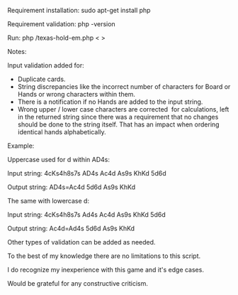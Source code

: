 Requirement installation:
sudo apt-get install php

Requirement validation:
php -version

Run:
php <path to the project folder>/texas-hold-em.php < <path to your test file> > <path to your results file>

Notes:

Input validation added for:
- Duplicate cards.
- String discrepancies like the incorrect number of characters for Board or Hands or wrong characters within them.
- There is a notification if no Hands are added to the input string.
- Wrong upper / lower case characters are corrected  for calculations, left in the returned string since there was a requirement that no changes should be done to the string itself. That has an impact when ordering identical hands alphabetically.

Example:

Uppercase used for d within AD4s:

Input string: 4cKs4h8s7s AD4s Ac4d As9s KhKd 5d6d

Output string: AD4s=Ac4d 5d6d As9s KhKd


The same with lowercase d:

Input string: 4cKs4h8s7s Ad4s Ac4d As9s KhKd 5d6d

Output string: Ac4d=Ad4s 5d6d As9s KhKd 


Other types of validation can be added as needed.


To the best of my knowledge there are no limitations to this script.

I do recognize my inexperience with this game and it's edge cases.

Would be grateful for any constructive criticism.
